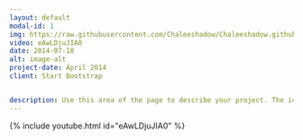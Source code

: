 ```yaml
---
layout: default
modal-id: 1
img: https://raw.githubusercontent.com/Chaleeshadow/Chaleeshadow.github.io/master/img/portfolio/cabin.png
video: eAwLDjuJIA0
date: 2014-07-18
alt: image-alt
project-date: April 2014
client: Start Bootstrap


description: Use this area of the page to describe your project. The icon above is part of a free icon set by <a href="https://sellfy.com/p/8Q9P/jV3VZ/">Flat Icons</a>. On their website, you can download their free set with 16 icons, or you can purchase the entire set with 146 icons for only $12! 
---
```

{% include youtube.html id="eAwLDjuJIA0" %}
